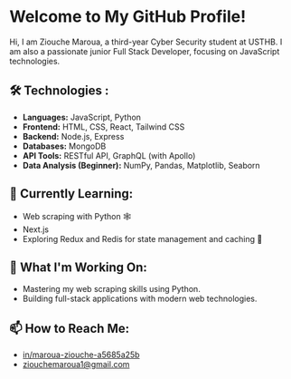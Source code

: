 # Welcome to My GitHub Profile! 

Hi, I am Ziouche Maroua, a third-year Cyber Security student at USTHB. I am also a passionate junior Full Stack Developer, focusing on JavaScript technologies.

## 🛠️ Technologies :
- **Languages:**  JavaScript, Python
- **Frontend:** HTML, CSS, React, Tailwind CSS
- **Backend:** Node.js, Express
- **Databases:** MongoDB
- **API Tools:** RESTful API, GraphQL (with Apollo)
- **Data Analysis (Beginner):** NumPy, Pandas, Matplotlib, Seaborn

## 🌱 Currently Learning:
- Web scraping with Python 🕸️
- Next.js
- Exploring Redux and Redis for state management and caching 🔧

## 🔭 What I'm Working On:
- Mastering my web scraping skills using Python.
- Building full-stack applications with modern web technologies.

## 📫 How to Reach Me:
- [in/maroua-ziouche-a5685a25b](https://www.linkedin.com/in/maroua-ziouche-a5685a25b/)
- ziouchemaroua1@gmail.com



